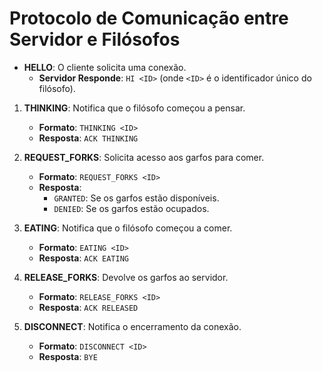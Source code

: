 # Protocolo de Comunicação entre Servidor e Filósofos

- **HELLO**: O cliente solicita uma conexão.
  - **Servidor Responde**: `HI <ID>` (onde `<ID>` é o identificador único do filósofo).


1. **THINKING**: Notifica que o filósofo começou a pensar.
   - **Formato**: `THINKING <ID>`
   - **Resposta**: `ACK THINKING`

2. **REQUEST_FORKS**: Solicita acesso aos garfos para comer.
   - **Formato**: `REQUEST_FORKS <ID>`
   - **Resposta**:
     - `GRANTED`: Se os garfos estão disponíveis.
     - `DENIED`: Se os garfos estão ocupados.

3. **EATING**: Notifica que o filósofo começou a comer.
   - **Formato**: `EATING <ID>`
   - **Resposta**: `ACK EATING`

4. **RELEASE_FORKS**: Devolve os garfos ao servidor.
   - **Formato**: `RELEASE_FORKS <ID>`
   - **Resposta**: `ACK RELEASED`

5. **DISCONNECT**: Notifica o encerramento da conexão.
   - **Formato**: `DISCONNECT <ID>`
   - **Resposta**: `BYE`
